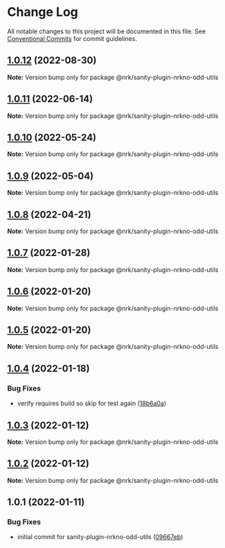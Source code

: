 # Change Log

All notable changes to this project will be documented in this file.
See [Conventional Commits](https://conventionalcommits.org) for commit guidelines.

## [1.0.12](https://github.com/nrkno/nrkno-sanity-libs/compare/@nrk/sanity-plugin-nrkno-odd-utils@1.0.11...@nrk/sanity-plugin-nrkno-odd-utils@1.0.12) (2022-08-30)

**Note:** Version bump only for package @nrk/sanity-plugin-nrkno-odd-utils





## [1.0.11](https://github.com/nrkno/nrkno-sanity-libs/compare/@nrk/sanity-plugin-nrkno-odd-utils@1.0.10...@nrk/sanity-plugin-nrkno-odd-utils@1.0.11) (2022-06-14)

**Note:** Version bump only for package @nrk/sanity-plugin-nrkno-odd-utils





## [1.0.10](https://github.com/nrkno/nrkno-sanity-libs/compare/@nrk/sanity-plugin-nrkno-odd-utils@1.0.9...@nrk/sanity-plugin-nrkno-odd-utils@1.0.10) (2022-05-24)

**Note:** Version bump only for package @nrk/sanity-plugin-nrkno-odd-utils





## [1.0.9](https://github.com/nrkno/nrkno-sanity-libs/compare/@nrk/sanity-plugin-nrkno-odd-utils@1.0.8...@nrk/sanity-plugin-nrkno-odd-utils@1.0.9) (2022-05-04)

**Note:** Version bump only for package @nrk/sanity-plugin-nrkno-odd-utils





## [1.0.8](https://github.com/nrkno/nrkno-sanity-libs/compare/@nrk/sanity-plugin-nrkno-odd-utils@1.0.7...@nrk/sanity-plugin-nrkno-odd-utils@1.0.8) (2022-04-21)

**Note:** Version bump only for package @nrk/sanity-plugin-nrkno-odd-utils





## [1.0.7](https://github.com/nrkno/nrkno-sanity-libs/compare/@nrk/sanity-plugin-nrkno-odd-utils@1.0.6...@nrk/sanity-plugin-nrkno-odd-utils@1.0.7) (2022-01-28)

**Note:** Version bump only for package @nrk/sanity-plugin-nrkno-odd-utils





## [1.0.6](https://github.com/nrkno/nrkno-sanity-libs/compare/@nrk/sanity-plugin-nrkno-odd-utils@1.0.5...@nrk/sanity-plugin-nrkno-odd-utils@1.0.6) (2022-01-20)

**Note:** Version bump only for package @nrk/sanity-plugin-nrkno-odd-utils





## [1.0.5](https://github.com/nrkno/nrkno-sanity-libs/compare/@nrk/sanity-plugin-nrkno-odd-utils@1.0.4...@nrk/sanity-plugin-nrkno-odd-utils@1.0.5) (2022-01-20)

**Note:** Version bump only for package @nrk/sanity-plugin-nrkno-odd-utils





## [1.0.4](https://github.com/nrkno/nrkno-sanity-libs/compare/@nrk/sanity-plugin-nrkno-odd-utils@1.0.3...@nrk/sanity-plugin-nrkno-odd-utils@1.0.4) (2022-01-18)


### Bug Fixes

* verify requires build so skip for test again ([18b6a0a](https://github.com/nrkno/nrkno-sanity-libs/commit/18b6a0a07ee858a1fd786d81d956ab7d846e75c3))





## [1.0.3](https://github.com/nrkno/nrkno-sanity-libs/compare/@nrk/sanity-plugin-nrkno-odd-utils@1.0.2...@nrk/sanity-plugin-nrkno-odd-utils@1.0.3) (2022-01-12)

**Note:** Version bump only for package @nrk/sanity-plugin-nrkno-odd-utils





## [1.0.2](https://github.com/nrkno/nrkno-sanity-libs/compare/@nrk/sanity-plugin-nrkno-odd-utils@1.0.1...@nrk/sanity-plugin-nrkno-odd-utils@1.0.2) (2022-01-12)

**Note:** Version bump only for package @nrk/sanity-plugin-nrkno-odd-utils





## 1.0.1 (2022-01-11)


### Bug Fixes

* initial commit for sanity-plugin-nrkno-odd-utils ([09667eb](https://github.com/nrkno/nrkno-sanity-libs/commit/09667eb99d486976d402fa46979f09e93674a769))
